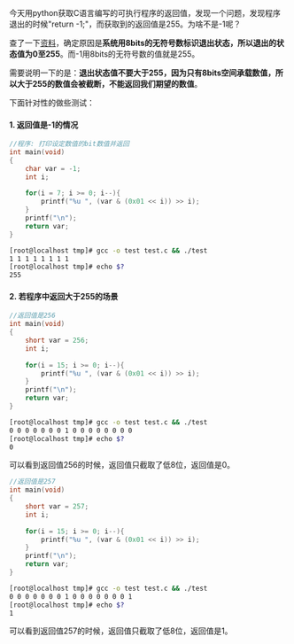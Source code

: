 今天用python获取C语言编写的可执行程序的返回值，发现一个问题，发现程序退出的时候"return -1;"，而获取到的返回值是255。为啥不是-1呢？

查了一下[资料](http://www.gnu.org/software/libc/manual/html_node/Exit-Status.html)，确定原因是**系统用8bits的无符号数标识退出状态，所以退出的状态值为0至255**。而-1用8bits的无符号数的值就是255。

需要说明一下的是：**退出状态值不要大于255，因为只有8bits空间承载数值，所以大于255的数值会被截断，不能返回我们期望的数值**。


下面针对性的做些测试：
#### 1. 返回值是-1的情况

```c
//程序: 打印设定数值的bit数值并返回
int main(void)
{
    char var = -1;
    int i;
    
    for(i = 7; i >= 0; i--){
        printf("%u ", (var & (0x01 << i)) >> i);
    }
    printf("\n");
    return var;
}
```

```bash
[root@localhost tmp]# gcc -o test test.c && ./test
1 1 1 1 1 1 1 1 
[root@localhost tmp]# echo $?
255

```
#### 2. 若程序中返回大于255的场景

```c
//返回值是256
int main(void)
{
    short var = 256;
    int i;
    
    for(i = 15; i >= 0; i--){
        printf("%u ", (var & (0x01 << i)) >> i);
    }
    printf("\n");
    return var;
}
```
```bash
[root@localhost tmp]# gcc -o test test.c && ./test
0 0 0 0 0 0 0 1 0 0 0 0 0 0 0 0 
[root@localhost tmp]# echo $?
0
```
可以看到返回值256的时候，返回值只截取了低8位，返回值是0。

```c
//返回值是257
int main(void)
{
    short var = 257;
    int i;
    
    for(i = 15; i >= 0; i--){
        printf("%u ", (var & (0x01 << i)) >> i);
    }
    printf("\n");
    return var;
}
```
```bash
[root@localhost tmp]# gcc -o test test.c && ./test
0 0 0 0 0 0 0 1 0 0 0 0 0 0 0 1 
[root@localhost tmp]# echo $?
1
```
可以看到返回值257的时候，返回值只截取了低8位，返回值是1。

